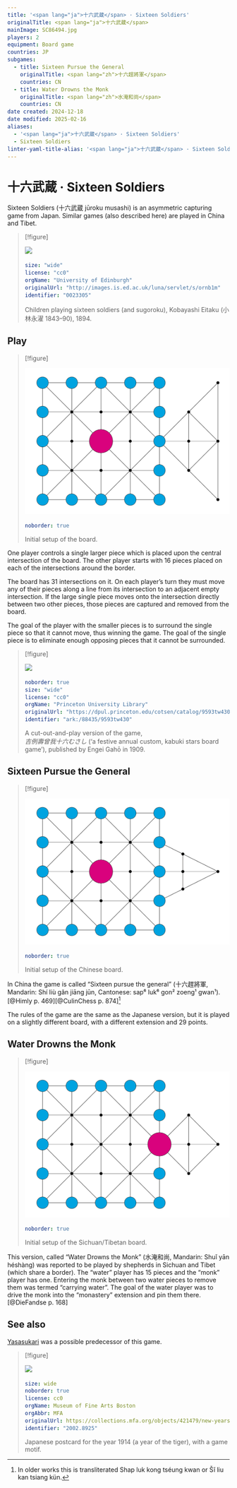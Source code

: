 ```yaml
---
title: '<span lang="ja">十六武蔵</span> · Sixteen Soldiers'
originalTitle: <span lang="ja">十六武蔵</span>
mainImage: SC86494.jpg
players: 2
equipment: Board game
countries: JP
subgames:
  - title: Sixteen Pursue the General
    originalTitle: <span lang="zh">十六趕將軍</span>
    countries: CN
  - title: Water Drowns the Monk
    originalTitle: <span lang="zh">水淹和尚</span>
    countries: CN
date created: 2024-12-18
date modified: 2025-02-16
aliases:
  - '<span lang="ja">十六武蔵</span> · Sixteen Soldiers'
  - Sixteen Soldiers
linter-yaml-title-alias: '<span lang="ja">十六武蔵</span> · Sixteen Soldiers'
---
```

# <span lang="ja">十六武蔵</span> · Sixteen Soldiers

Sixteen Soldiers (<span lang="ja">十六武蔵</span> <Pronounce lang="ja-Latn"  pronouncer="mezashi" file="pronunciation_ja_十六武蔵.mp3">jūroku musashi</Pronounce>) is an asymmetric capturing game from Japan. Similar games (also described here) are played in China and Tibet.

> [!figure]
>
> ![](0023305c.jpg)
>
> ```yaml
> size: "wide"
> license: "cc0"
> orgName: "University of Edinburgh"
> originalUrl: "http://images.is.ed.ac.uk/luna/servlet/s/ornb1m"
> identifier: "0023305"
> ```
>
> Children playing sixteen soldiers (and <span lang="ja-Latn">sugoroku</span>), <span lang="ja-Latn"
class="noun">Kobayashi Eitaku</span> (<span lang="ja">小林永濯</span> 1843–90), 1894.

## Play

> [!figure]
>
> ![](16_soldiers_setup.svg)
>
> ```yaml
> noborder: true
> ```
>
> Initial setup of the board.


One player controls a single larger piece which is placed upon the central
intersection of the board. The other player starts with 16 pieces placed on each
 of the intersections around the border.

The board has 31 intersections on it. On each player’s turn they must move any
of their pieces along a line from its intersection to an adjacent empty
intersection. If the large single piece moves onto the intersection directly
between two other pieces, those pieces are captured and removed from the board.

The goal of the player with the smaller pieces is to surround the single piece
so that it cannot move, thus winning the game. The goal of the single piece is
to eliminate enough opposing pieces that it cannot be surrounded.

> [!figure]
>
> ![](吉例壽曾我十六むさし..jpg)
>
> ```yaml
> noborder: true
> size: "wide"
> license: "cc0"
> orgName: "Princeton University Library"
> originalUrl: "https://dpul.princeton.edu/cotsen/catalog/9593tw430"
> identifier: "ark:/88435/9593tw430"
> ```
>
> A cut-out-and-play version of the game,<br/> <cite lang="ja">吉例壽曾我十六むさし</cite> (‘a festive annual custom, kabuki stars board game’), published by <span lang="ja-Latn" class="noun">Engei Gahō</span> in 1909.

## Sixteen Pursue the General

> [!figure]
>
> ![](16_soldiers_chinese_setup.svg)
>
> ```yaml
> noborder: true
> ```
>
> Initial setup of the Chinese board.


In China the game is called “Sixteen pursue the general” (<span lang="zh" class="aka">十六趕將軍</span>, Mandarin: <Pronounce lang="cmn-Latn-pinyin"  class="aka" file="pronunciation_zh_十六趕將軍.mp3" pronouncer="j10oyc24e">Shí liù gǎn jiāng jūn</Pronounce>, Cantonese: <span lang="yue-Latn-jyutping" class="aka">sap⁶ luk⁶ gon² zoeng¹ gwan¹</span>).[@Himly p.  469][@CulinChess p. 874][^fn0]

[^fn0]: In older works this is transliterated <span lang="yue-Latn" class="aka">Shap luk kong tséung kwan</span> or <span lang="cmn-Latn" class="aka">Šĭ liu kan tsiang kün</span>.

The rules of the game are the same as the Japanese version, but it is played on
a slightly different board, with a different extension and 29 points.

## Water Drowns the Monk

> [!figure]
>
> ![](water_drowns_monk.svg)
>
> ```yaml
> noborder: true
> ```
>
> Initial setup of the Sichuan/Tibetan board.


This version, called “Water Drowns the Monk” (<span lang="zh" class="aka">水淹和尚</span>, Mandarin: <span lang="cmn-Latn-pinyin" class="aka">Shuǐ yān héshàng</span>) was reported to be played by shepherds in Sichuan and Tibet (which share a border). The “water” player has 15 pieces and the “monk” player has one. Entering the monk between two water pieces to remove them was termed “carrying water”. The goal of the water player was to drive the monk into the “monastery” extension and pin them there.[@DieFandse p. 168]

## See also

[Yasasukari](games/yasasukari/yasasukari.md) was a possible predecessor of this game.

> [!figure]
>
> ![](SC86494.jpg)
>
> ```yaml
> size: wide
> noborder: true
> license: cc0
> orgName: Museum of Fine Arts Boston
> orgAbbr: MFA
> originalUrl: https://collections.mfa.org/objects/421479/new-years-card-tiger-on-a-game-board
> identifier: "2002.8925"
> ```
>
> Japanese postcard for the year 1914 (a year of the tiger), with a game motif.
